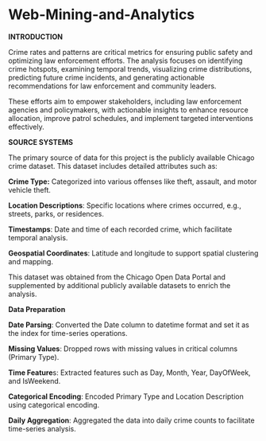 # Web-Mining-and-Analytics
**INTRODUCTION**

Crime rates and patterns are critical metrics for ensuring public safety and optimizing law enforcement efforts. The analysis focuses on identifying crime hotspots, examining temporal trends, visualizing crime distributions, predicting future crime incidents, and generating actionable recommendations for law enforcement and community leaders. 


These efforts aim to empower stakeholders, including law enforcement agencies and policymakers, with actionable insights to enhance resource allocation, improve patrol schedules, and implement targeted interventions effectively.

**SOURCE SYSTEMS** 


The primary source of data for this project is the publicly available Chicago crime dataset. This dataset includes detailed attributes such as: 

**Crime Type:** Categorized into various offenses like theft, assault, and motor vehicle theft. 

**Location Descriptions**: Specific locations where crimes occurred, e.g., streets, parks, or residences. 

**Timestamps**: Date and time of each recorded crime, which facilitate temporal analysis. 

**Geospatial Coordinates**: Latitude and longitude to support spatial clustering and mapping. 

This dataset was obtained from the Chicago Open Data Portal and supplemented by additional publicly available datasets to enrich the analysis.  

**Data Preparation**



**Date Parsing**: Converted the Date column to datetime format and set it as the index for time-series operations. 

**Missing Values**: Dropped rows with missing values in critical columns (Primary Type). 

**Time Feature**s: Extracted features such as Day, Month, Year, DayOfWeek, and IsWeekend. 

**Categorical Encoding**: Encoded Primary Type and Location Description using categorical encoding. 

**Daily Aggregation**: Aggregated the data into daily crime counts to facilitate time-series analysis. 
